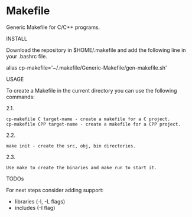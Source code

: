 # Makefile
Generic Makefile for C/C++ programs.

INSTALL

Download the repository in $HOME/.makefile and add the following line in your
.bashrc file.

alias cp-makefile='~/.makefile/Generic-Makefile/gen-makefile.sh'

USAGE

To create a Makefile in the current directory you can use the following
commands:

2.1.

    cp-makefile C target-name - create a makefile for a C project.
    cp-makefile CPP target-name - create a makefile for a CPP project.

2.2.

    make init - create the src, obj, bin directories.

2.3.

    Use make to create the binaries and make run to start it.

TODOs

For next steps consider adding support:

 * libraries (-l, -L flags)
 * includes (-I flag)
